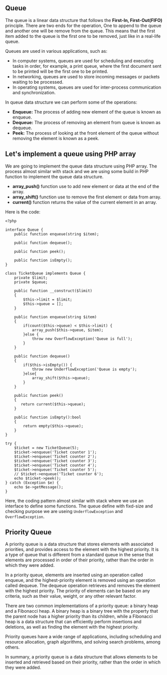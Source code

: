 ## Queue ##
The queue is a linear data structure that follows the **First-In, First-Out(FIFO)** principle. There are two ends for the operation, One to append to the queue and another one will be remove from the queue. This means that the first item added to the queue is the first one to be removed, just like in a real-life queue.

Queues are used in various applications, such as:
  * In computer systems, queues are used for scheduling and executing tasks in order, for example, a print queue, where the first document sent to be printed will be the first one to be printed.
  * In networking, queues are used to store incoming messages or packets waiting to be processed.
  * In operating systems, queues are used for inter-process communication and synchronization.

In queue data structure we can perform some of the operations:
  * **Enqueue:** The process of adding new element of the queue is known as enqueue.
  * **Dequeue:** The process of removing an element from queue is known as dequeue.
  * **Peek:** The process of looking at the front element of the queue without removing the element is known as a peek.

## Let's implement a queue using PHP array ##
We are going to implement the queue data structure using PHP array. The process almost similar with stack and we are using some build in PHP function to implement the queue data structure.
 * **array_push()** function use to add new element or data at the end of the array.
 * **array_shift()** function use to remove the first element or data from array.
 * **current()** function returns the value of the current element in an array.

Here is the code:
```
<?php

interface Queue {
    public function enqueue(string $item);

    public function dequeue();

    public function peek();

    public function isEmpty();
}

class TicketQueue implements Queue {
    private $limit;
    private $queue;

    public function __construct($limit)
    {
        $this->limit = $limit;
        $this->queue = [];
    }

    public function enqueue(string $item)
    {
        if(count($this->queue) < $this->limit) {
            array_push($this->queue, $item);
        }else {
            throw new OverflowException('Queue is full');
        }
    }

    public function dequeue()
    {
        if($this->isEmpty()) {
            throw new UnderflowException('Queue is empty');
        }else{
            array_shift($this->queue);
        }
    }

    public function peek()
    {
       return current($this->queue);
    }

    public function isEmpty():bool
    {
        return empty($this->queue);
    }
}

try {
    $ticket = new TicketQueue(5);
    $ticket->enqueue('Ticket counter 1');
    $ticket->enqueue('Ticket counter 2');
    $ticket->enqueue('Ticket counter 3');
    $ticket->enqueue('Ticket counter 4');
    $ticket->enqueue('Ticket counter 5');
    // $ticket->enqueue('Ticket counter 6');
    echo $ticket->peek();
} catch (Exception $e) {
    echo $e->getMessage();
}

```
Here, the coding pattern almost similar with stack where we use an interface to define some functions. The queue define with fixd-size and checking purpose we are useing ```UnderflowException``` and ```OverflowException```.

## Priority Queue ##
A priority queue is a data structure that stores elements with associated priorities, and provides access to the element with the highest priority. It is a type of queue that is different from a standard queue in the sense that elements are processed in order of their priority, rather than the order in which they were added.

In a priority queue, elements are inserted using an operation called enqueue, and the highest-priority element is removed using an operation called dequeue. The dequeue operation retrieves and removes the element with the highest priority. The priority of elements can be based on any criteria, such as their value, weight, or any other relevant factor.

There are two common implementations of a priority queue: a binary heap and a Fibonacci heap. A binary heap is a binary tree with the property that the parent node has a higher priority than its children, while a Fibonacci heap is a data structure that can efficiently perform insertions and deletions, as well as finding the element with the highest priority.

Priority queues have a wide range of applications, including scheduling and resource allocation, graph algorithms, and solving search problems, among others.

In summary, a priority queue is a data structure that allows elements to be inserted and retrieved based on their priority, rather than the order in which they were added.

